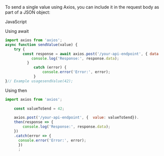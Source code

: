 To send a single value using Axios, you can include it in the request body as part of a JSON object:

JavaScript

Using await
```js
import axios from 'axios';
async function sendValue(value) {
	try {
	    const response = await axios.post('/your-api-endpoint', { data: value });    
		    console.log('Response:', response.data);
		  }
		     catch (error) {
		         console.error('Error:', error);  
		     }
}// Example usagesendValue(42); 
```

Using then
```js
import axios from 'axios';
	
	const valueToSend = 42;
	
	axios.post('/your-api-endpoint', {  value: valueToSend}).
	then(response => {  
		console.log('Response:', response.data);
	})
	.catch(error => {
	  console.error('Error:', error);
	  })
	  ;
```